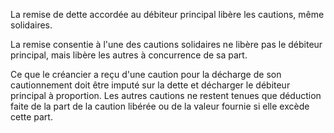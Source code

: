La remise de dette accordée au débiteur principal libère les cautions, même solidaires.


La remise consentie à l'une des cautions solidaires ne libère pas le débiteur principal, mais libère les autres à concurrence de sa part.


Ce que le créancier a reçu d'une caution pour la décharge de son cautionnement doit être imputé sur la dette et décharger le débiteur principal à proportion. Les autres cautions ne restent tenues que déduction faite de la part de la caution libérée ou de la valeur fournie si elle excède cette part.


